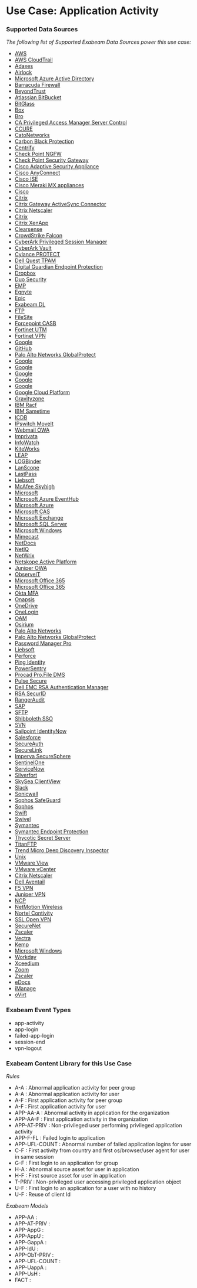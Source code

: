 Use Case: Application Activity
==============================

### Supported Data Sources

_The following list of Supported Exabeam Data Sources power this use case:_

* [AWS](datasource_aws_cloudtrail_aws.md)
* [AWS CloudTrail](datasource_aws_cloudtrail_aws_cloudtrail.md)
* [Adaxes](datasource_adaxes_adaxes.md)
* [Airlock](datasource_airlock_airlock.md)
* [Microsoft Azure Active Directory](datasource_azure_active_directory_microsoft_azure_active_directory.md)
* [Barracuda Firewall](datasource_barracuda_firewall_barracuda_firewall.md)
* [BeyondTrust](datasource_beyondtrust_beyondtrust.md)
* [Atlassian BitBucket](datasource_bitbucket_atlassian_bitbucket.md)
* [BitGlass](datasource_bitglass_bitglass.md)
* [Box](datasource_box_box.md)
* [Bro](datasource_bro_bro.md)
* [CA Privileged Access Manager Server Control](datasource_ca_privileged_access_manager_server_control_ca_privileged_access_manager_server_control.md)
* [CCURE](datasource_ccure_ccure.md)
* [CatoNetworks](datasource_catonetworks_catonetworks.md)
* [Carbon Black Protection](datasource_cb_protection_carbon_black_protection.md)
* [Centrify](datasource_centrify_centrify.md)
* [Check Point NGFW](datasource_check_point_ngfw_check_point_ngfw.md)
* [Check Point Security Gateway](datasource_check_point_security_gateway_check_point_security_gateway.md)
* [Cisco Adaptive Security Appliance](datasource_cisco_adaptive_security_appliance_cisco_adaptive_security_appliance.md)
* [Cisco AnyConnect](datasource_cisco_anyconnect_cisco_anyconnect.md)
* [Cisco ISE](datasource_cisco_ise_cisco_ise.md)
* [Cisco Meraki MX appliances](datasource_cisco_meraki_mx_appliances_cisco_meraki_mx_appliances.md)
* [Cisco](datasource_cisco_cisco.md)
* [Citrix](datasource_citrix_endpoint_management_citrix.md)
* [Citrix Gateway ActiveSync Connector](datasource_citrix_gateway_activesync_connector_citrix_gateway_activesync_connector.md)
* [Citrix Netscaler](datasource_citrix_netscaler_citrix_netscaler.md)
* [Citrix](datasource_citrix_sharefile_citrix.md)
* [Citrix XenApp](datasource_citrix_xenapp_citrix_xenapp.md)
* [Clearsense](datasource_clearsense_clearsense.md)
* [CrowdStrike Falcon](datasource_crowdstrike_falcon_crowdstrike_falcon.md)
* [CyberArk Privileged Session Manager](datasource_cyberark_privileged_session_manager_cyberark_privileged_session_manager.md)
* [CyberArk Vault](datasource_cyberark_vault_cyberark_vault.md)
* [Cylance PROTECT](datasource_cylance_protect_cylance_protect.md)
* [Dell Quest TPAM](datasource_dell_quest_tpam_dell_quest_tpam.md)
* [Digital Guardian Endpoint Protection](datasource_digital_guardian_endpoint_protection_digital_guardian_endpoint_protection.md)
* [Dropbox](datasource_dropbox_dropbox.md)
* [Duo Security](datasource_duo_security_duo_security.md)
* [EMP](datasource_emp_emp.md)
* [Egnyte](datasource_egnyte_egnyte.md)
* [Epic](datasource_epic_epic.md)
* [Exabeam DL](datasource_exabeam_dl_exabeam_dl.md)
* [FTP](datasource_ftp_ftp.md)
* [FileSite](datasource_filesite_filesite.md)
* [Forcepoint CASB](datasource_forcepoint_casb_forcepoint_casb.md)
* [Fortinet UTM](datasource_fortinet_utm_fortinet_utm.md)
* [Fortinet VPN](datasource_fortinet_vpn_fortinet_vpn.md)
* [Google](datasource_g_suite_google.md)
* [GitHub](datasource_github_github.md)
* [Palo Alto Networks GlobalProtect](datasource_globalprotect_palo_alto_networks_globalprotect.md)
* [Google](datasource_google_admin_google.md)
* [Google](datasource_google_calendar_google.md)
* [Google](datasource_google_groups_google.md)
* [Google](datasource_google_mobile_google.md)
* [Google](datasource_google_token_google.md)
* [Google Cloud Platform](datasource_google_google_cloud_platform.md)
* [Gravityzone](datasource_gravityzone_gravityzone.md)
* [IBM Racf](datasource_ibm_racf_ibm_racf.md)
* [IBM Sametime](datasource_ibm_sametime_ibm_sametime.md)
* [ICDB](datasource_icdb_icdb.md)
* [IPswitch MoveIt](datasource_ipswitch_moveit_ipswitch_moveit.md)
* [Webmail OWA](datasource_isa_webmail_owa.md)
* [Imprivata](datasource_imprivata_imprivata.md)
* [InfoWatch](datasource_infowatch_infowatch.md)
* [KiteWorks](datasource_kiteworks_kiteworks.md)
* [LEAP](datasource_leap_leap.md)
* [LOGBinder](datasource_logbinder_logbinder.md)
* [LanScope](datasource_lanscope_lanscope.md)
* [LastPass](datasource_lastpass_lastpass.md)
* [Liebsoft](datasource_liebsoft_liebsoft.md)
* [McAfee Skyhigh](datasource_mcafee_skyhigh_mcafee_skyhigh.md)
* [Microsoft](datasource_microsoft_azure_active_directory_microsoft.md)
* [Microsoft Azure EventHub](datasource_microsoft_azure_eventhub_microsoft_azure_eventhub.md)
* [Microsoft Azure](datasource_microsoft_azure_microsoft_azure.md)
* [Microsoft CAS](datasource_microsoft_cas_microsoft_cas.md)
* [Microsoft Exchange](datasource_microsoft_exchange_microsoft_exchange.md)
* [Microsoft SQL Server](datasource_microsoft_sql_server_microsoft_sql_server.md)
* [Microsoft Windows](datasource_microsoft_windows_microsoft_windows.md)
* [Mimecast](datasource_mimecast_mimecast.md)
* [NetDocs](datasource_netdocs_netdocs.md)
* [NetIQ](datasource_netiq_netiq.md)
* [NetWrix](datasource_netwrix_netwrix.md)
* [Netskope Active Platform](datasource_netskope_active_platform_netskope_active_platform.md)
* [Juniper OWA](datasource_owa_juniper_owa.md)
* [ObserveIT](datasource_observeit_observeit.md)
* [Microsoft Office 365](datasource_office_365_microsoft_office_365.md)
* [Microsoft Office 365](datasource_office365_microsoft_office_365.md)
* [Okta MFA](datasource_okta_mfa_okta_mfa.md)
* [Onapsis](datasource_onapsis_onapsis.md)
* [OneDrive](datasource_onedrive_onedrive.md)
* [OneLogin](datasource_onelogin_onelogin.md)
* [OAM](datasource_oracle_access_manager_oam.md)
* [Osirium](datasource_osirium_osirium.md)
* [Palo Alto Networks](datasource_pan_config_palo_alto_networks.md)
* [Palo Alto Networks GlobalProtect](datasource_palo_alto_networks_globalprotect_palo_alto_networks_globalprotect.md)
* [Password Manager Pro](datasource_password_manager_pro_password_manager_pro.md)
* [Liebsoft](datasource_password_manager_liebsoft.md)
* [Perforce](datasource_perforce_perforce.md)
* [Ping Identity](datasource_pingconnect_ping_identity.md)
* [PowerSentry](datasource_powersentry_powersentry.md)
* [Procad Pro.File DMS](datasource_procad_pro.file_dms_procad_pro.file_dms.md)
* [Pulse Secure](datasource_pulse_secure_pulse_secure.md)
* [Dell EMC RSA Authentication Manager](datasource_rsa_authentication_manager_dell_emc_rsa_authentication_manager.md)
* [RSA SecurID](datasource_rsa_securid_rsa_securid.md)
* [RangerAudit](datasource_rangeraudit_rangeraudit.md)
* [SAP](datasource_sap_sap.md)
* [SFTP](datasource_sftp_sftp.md)
* [Shibboleth SSO](datasource_sso_shibboleth_sso.md)
* [SVN](datasource_svn_svn.md)
* [Sailpoint IdentityNow](datasource_sailpoint_identitynow_sailpoint_identitynow.md)
* [Salesforce](datasource_salesforce_salesforce.md)
* [SecureAuth](datasource_secureauth_secureauth.md)
* [SecureLink](datasource_securelink_securelink.md)
* [Imperva SecureSphere](datasource_securesphere_imperva_securesphere.md)
* [SentinelOne](datasource_sentinelone_sentinelone.md)
* [ServiceNow](datasource_servicenow_servicenow.md)
* [Silverfort](datasource_silverfort_silverfort.md)
* [SkySea ClientView](datasource_skysea_clientview_skysea_clientview.md)
* [Slack](datasource_slack_slack.md)
* [Sonicwall](datasource_sonicwall_sonicwall.md)
* [Sophos SafeGuard](datasource_sophos_safeguard_sophos_safeguard.md)
* [Sophos](datasource_sophos_sophos.md)
* [Swift](datasource_swift_swift.md)
* [Swivel](datasource_swivel_swivel.md)
* [Symantec](datasource_symantec_cloudsoc_symantec.md)
* [Symantec Endpoint Protection](datasource_symantec_endpoint_protection_symantec_endpoint_protection.md)
* [Thycotic Secret Server](datasource_thycotic_secret_server_thycotic_secret_server.md)
* [TitanFTP](datasource_titanftp_titanftp.md)
* [Trend Micro Deep Discovery Inspector](datasource_trend_micro_deep_discovery_inspector_trend_micro_deep_discovery_inspector.md)
* [Unix](datasource_unix_unix.md)
* [VMware View](datasource_vmware_view_vmware_view.md)
* [VMware vCenter](datasource_vmware_vmware_vcenter.md)
* [Citrix Netscaler](datasource_vpn_citrix_netscaler.md)
* [Dell Aventail](datasource_vpn_dell_aventail.md)
* [F5 VPN](datasource_vpn_f5_vpn.md)
* [Juniper VPN](datasource_vpn_juniper_vpn.md)
* [NCP](datasource_vpn_ncp.md)
* [NetMotion Wireless](datasource_vpn_netmotion_wireless.md)
* [Nortel Contivity](datasource_vpn_nortel_contivity.md)
* [SSL Open VPN](datasource_vpn_ssl_open_vpn.md)
* [SecureNet](datasource_vpn_securenet.md)
* [Zscaler](datasource_vpn_zscaler.md)
* [Vectra](datasource_vectra_vectra.md)
* [Kemp](datasource_virtual_load_master_kemp.md)
* [Microsoft Windows](datasource_windows_microsoft_windows.md)
* [Workday](datasource_workday_workday.md)
* [Xceedium](datasource_xceedium_xceedium.md)
* [Zoom](datasource_zoom_zoom.md)
* [Zscaler](datasource_zscaler_internet_access_zscaler.md)
* [eDocs](datasource_edocs_edocs.md)
* [iManage](datasource_imanage_imanage.md)
* [oVirt](datasource_ovirt_ovirt.md)


### Exabeam Event Types

- app-activity
- app-login
- failed-app-login
- session-end
- vpn-logout
### Exabeam Content Library for this Use Case


_Rules_
- A-A : Abnormal application activity for peer group
- A-A : Abnormal application activity for user
- A-F : First application activity for peer group
- A-F : First application activity for user
- APP-AA-A : Abnormal activity in application for the organization
- APP-AA-F : First application activity in the organization
- APP-AT-PRIV : Non-privileged user performing privileged application activity
- APP-F-FL : Failed login to application
- APP-UFL-COUNT : Abnormal number of failed application logins for user
- C-F : First activity from country and first os/browser/user agent for user in same session
- G-F : First login to an application for group
- H-A : Abnormal source asset for user in application
- H-F : First source asset for user in application
- T-PRIV : Non-privileged user accessing privileged application object
- U-F : First login to an application for a user with no history
- U-F : Reuse of client Id


_Exabeam Models_
- APP-AA : 
- APP-AT-PRIV : 
- APP-AppG : 
- APP-AppU : 
- APP-GappA : 
- APP-IdU : 
- APP-ObT-PRIV : 
- APP-UFL-COUNT : 
- APP-UappA : 
- APP-UsH : 
- FACT : 
